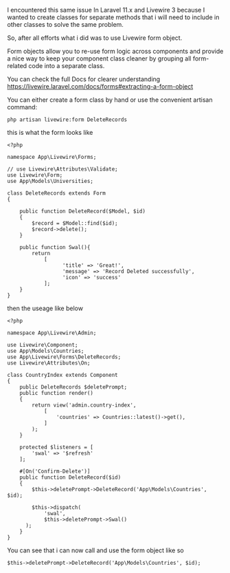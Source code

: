 I encountered this same issue In Laravel 11.x and Livewire 3 because I wanted to create classes for separate methods that i will need to include in other classes to solve the same problem.

So, after all efforts what i did was to use Livewire form object.

Form objects allow you to re-use form logic across components and provide a nice way to keep your component class cleaner by grouping all form-related code into a separate class. 

You can check the full Docs for clearer understanding https://livewire.laravel.com/docs/forms#extracting-a-form-object

You can either create a form class by hand or use the convenient artisan command:

    php artisan livewire:form DeleteRecords

this is what the form looks like

    <?php
    
    namespace App\Livewire\Forms;
    
    // use Livewire\Attributes\Validate;
    use Livewire\Form;
    use App\Models\Universities;
    
    class DeleteRecords extends Form
    {
    
        public function DeleteRecord($Model, $id)
        {
            $record = $Model::find($id);
            $record->delete();
        }
    
        public function Swal(){
            return 
                [
                      'title' => 'Great!',
                      'message' => 'Record Deleted successfully',
                      'icon' => 'success'
                ]; 
        }
    }

then the useage like below

    <?php
    
    namespace App\Livewire\Admin;
    
    use Livewire\Component;
    use App\Models\Countries;
    use App\Livewire\Forms\DeleteRecords;
    use Livewire\Attributes\On;
    
    class CountryIndex extends Component
    {
        public DeleteRecords $deletePrompt;
        public function render()
        {
            return view('admin.country-index',
                [
                    'countries' => Countries::latest()->get(),
                ]
            );
        }
    
        protected $listeners = [
            'swal' => '$refresh'
        ];
    
        #[On('Confirm-Delete')]
        public function DeleteRecord($id)
        {
            $this->deletePrompt->DeleteRecord('App\Models\Countries', $id);
    
            $this->dispatch(
                'swal',
                $this->deletePrompt->Swal()
          );
        }
    }


You can see that i can now call and use the form object like so

 

    $this->deletePrompt->DeleteRecord('App\Models\Countries', $id);
